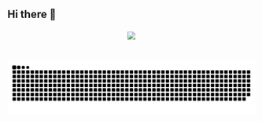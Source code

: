<h2 align="left">Hi there 👋</h2>

###

<div align="center"><img src="https://spotify-github-profile.vercel.app/api/view?uid=htqp6xiyv9hvbttxdwfarf4hq&cover_image=true&theme=default&show_offline=true&background_color=121212&interchange=true&bar_color=53b14f&bar_color_cover=false" /></div>  

###

<br clear="both">

<img src="https://raw.githubusercontent.com/Befous/Befous/output/snake.svg" alt="Snake animation" />

###
